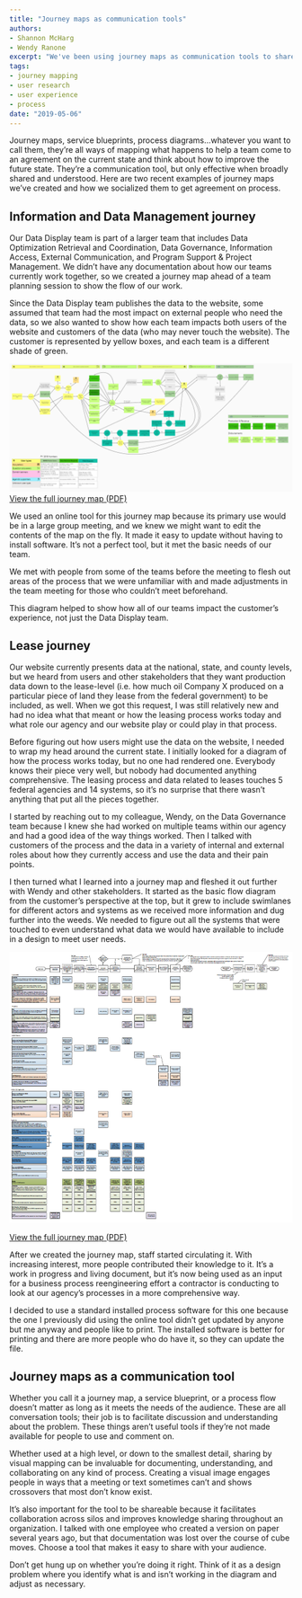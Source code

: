 ```yaml
---
title: "Journey maps as communication tools"
authors:
- Shannon McHarg
- Wendy Ranone
excerpt: "We've been using journey maps as communication tools to share domain knowledge and information about user experiences."
tags:
- journey mapping
- user research
- user experience
- process
date: "2019-05-06"
---
```


Journey maps, service blueprints, process diagrams…whatever you want to call them, they’re all ways of mapping what happens to help a team come to an agreement on the current state and think about how to improve the future state. They’re a communication tool, but only effective when broadly shared and understood.  Here are two recent examples of journey maps we’ve created and how we socialized them to get agreement on process.

## Information and Data Management journey

Our Data Display team is part of a larger team that includes Data Optimization Retrieval and Coordination, Data Governance, Information Access, External Communication, and Program Support & Project Management. We didn’t have any documentation about how our teams currently work together, so we created a journey map ahead of a team planning session  to show the flow of our work.

Since the Data Display team publishes the data to the website, some assumed that team had the most impact on external people who need the data, so we also wanted to show how each team impacts both users of the website and customers of the data (who may never touch the website). The customer is represented by yellow boxes, and each team is a different shade of green.

[![Screenshot of Information and Data Management journey map](./IDM_Journey.PNG)](./IDM_Journey.pdf)
[View the full journey map (PDF)](./IDM_Journey.pdf)

We used an online tool for this journey map because its primary use would be in a large group meeting, and we knew we might want to edit the contents of the map on the fly. It made it easy to update without having to install software. It’s not a perfect tool, but it met the basic needs of our team.

We met with people from some of the teams before the meeting to flesh out areas of the process that we were unfamiliar with and made adjustments in the team meeting for those who couldn’t meet beforehand.

This diagram helped to show how all of our teams impact the customer’s experience, not just the Data Display team.

## Lease journey

Our website currently presents data at the national, state, and county levels, but we heard from users and other stakeholders that they want production data down to the lease-level (i.e. how much oil Company X produced on a particular piece of land they lease from the federal government) to be included, as well. When we got this request, I was still relatively new and had no idea what that meant or how the leasing process works today and what role our agency and our website play or could play in that process.

Before figuring out how users might use the data on the website, I needed to wrap my head around the current state. I initially looked for a diagram of how the process works today, but no one had rendered one. Everybody knows their piece very well, but nobody had documented anything comprehensive. The leasing process and data related to leases touches 5 federal agencies and 14 systems, so it’s no surprise that there wasn’t anything that put all the pieces together.

I started by reaching out to my colleague, Wendy, on the Data Governance team because I knew she had worked on multiple teams within our agency and had a good idea of the way things worked.  Then I talked with customers of the process and the data in a variety of internal and external roles about how they currently access and use the data and their pain points.

I then turned what I learned into a journey map and fleshed it out further with Wendy and other stakeholders. It started as the basic flow diagram from the customer’s perspective at the top, but it grew to include swimlanes for different actors and systems as we received more information and dug further into the weeds. We needed to figure out all the systems that were touched to even understand what data we would have available to include in a design to meet user needs.

[![Screenshot of lease journey map](./Lease_Journey.PNG)](./LeaseLevelJourneyMap_040519.pdf)

[View the full journey map (PDF)](./LeaseLevelJourneyMap_040519.pdf)


After we created the journey map, staff started circulating it. With increasing interest, more people contributed their knowledge to it. It’s a work in progress and living document, but it’s now being used as an input for a business process reengineering effort a contractor is conducting to look at our agency’s processes in a more comprehensive way.

I decided to use a standard installed process software for this one because the one I previously did using the online tool didn’t get updated by anyone but me anyway and people like to print.  The installed software is better for printing and there are more people who do have it, so they can update the file.

## Journey maps as a communication tool

Whether you call it a journey map, a service blueprint, or a process flow doesn’t matter as long as it meets the needs of the audience. These are all conversation tools; their job is to facilitate discussion and understanding about the problem. These things aren’t useful tools if they’re not made available for people to use and comment on.

Whether used at a high level, or down to the smallest detail, sharing by visual mapping can be invaluable for documenting, understanding, and collaborating on any kind of process. Creating a visual image engages people in ways that a meeting or text sometimes can’t and shows crossovers that most don’t know exist.

It’s also important for the tool to be shareable because it facilitates collaboration across silos and improves knowledge sharing throughout an organization. I talked with one employee who created a version on paper several years ago, but that documentation was lost over the course of cube moves. Choose a tool that makes it easy to share with your audience.

Don’t get hung up on whether you’re doing it right. Think of it as a design problem where you identify what is and isn’t working in the diagram and adjust as necessary.
